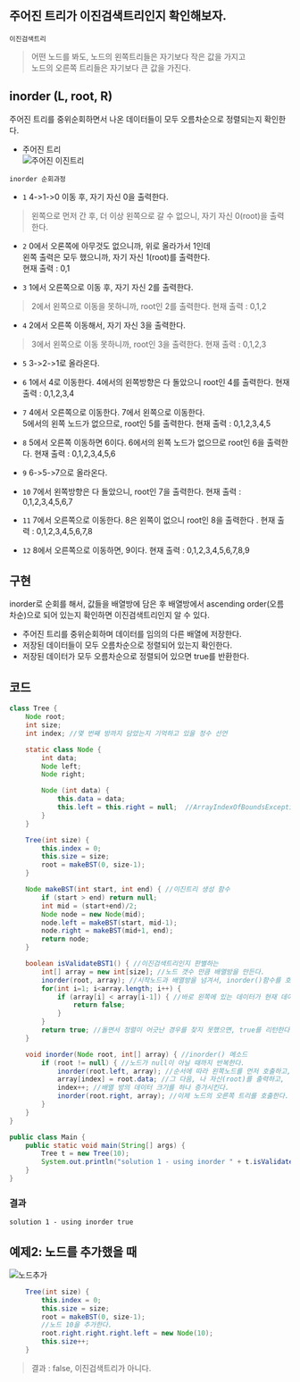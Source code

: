 ## 주어진 트리가 이진검색트리인지 확인해보자.
`이진검색트리` <br>
> 어떤 노드를 봐도, 노드의 왼쪽트리들은 자기보다 작은 값을 가지고 <br> 노드의 오른쪽 트리들은 자기보다 큰 값을 가진다.

## inorder (L, root, R)
주어진 트리를 중위순회하면서 나온 데이터들이 모두 오름차순으로 정렬되는지 확인한다. <br>

+ 주어진 트리 <br>
![주어진 이진트리](https://user-images.githubusercontent.com/57389368/189056804-dbeb599b-49db-4bd8-8a7b-6d8740ddaefe.JPG) <br>

`inorder 순회과정` <br>
+ `1` 4->1->0 이동 후, 자기 자신 0을 출력한다.
> 왼쪽으로 먼저 간 후, 더 이상 왼쪽으로 갈 수 없으니, 자기 자신 0(root)을 출력한다.

+ `2` 0에서 오론쪽에 아무것도 없으니까, 위로 올라가서 1인데 <br> 왼쪽 출력은 모두 했으니까, 자기 자신 1(root)를 출력한다.  <br> 현재 출력 : 0,1

+ `3` 1에서 오른쪽으로 이동 후, 자기 자신 2를 출력한다.
> 2에서 왼쪽으로 이동을 못하니까, root인 2를 출력한다. 현재 출력 : 0,1,2

+ `4` 2에서 오른쪽 이동해서, 자기 자신 3을 출력한다.
> 3에서 왼쪽으로 이동 못하니까, root인 3을 출력한다.  현재 출력 : 0,1,2,3

+ `5` 3->2->1로 올라온다.

+ `6` 1에서 4로 이동한다. 4에서의 왼쪽방향은 다 돌았으니 root인 4를 출력한다. 현재 출력 : 0,1,2,3,4

+ `7` 4에서 오른쪽으로 이동한다. 7에서 왼쪽으로 이동한다. <br> 5에서의 왼쪽 노드가 없으므로, root인 5를 출력한다. 현재 출력 : 0,1,2,3,4,5

+ `8` 5에서 오른쪽 이동하면 6이다. 6에서의 왼쪽 노드가 없으므로 root인 6을 출력한다. 현재 출력 : 0,1,2,3,4,5,6

+ `9` 6->5->7으로 올라온다.

+ `10` 7에서 왼쪽방향은 다 돌았으니, root인 7을 출력한다.  현재 출력 : 0,1,2,3,4,5,6,7

+ `11` 7에서 오른쪽으로 이동한다. 8은 왼쪽이 없으니 root인 8을 출력한다 . 현재 출력 : 0,1,2,3,4,5,6,7,8

+ `12` 8에서 오른쪽으로 이동하면, 9이다.  현재 출력 : 0,1,2,3,4,5,6,7,8,9

## 구현
inorder로 순회를 해서, 값들을 배열방에 담은 후 배열방에서 ascending order(오름차순)으로 되어 있는지 확인하면 이진검색트리인지 알 수 있다. <br>
+ 주어진 트리를 중위순회하며 데이터를 임의의 다른 배열에 저장한다.
+ 저장된 데이터들이 모두 오름차순으로 정렬되어 있는지 확인한다.
+ 저장된 데이터가 모두 오름차순으로 정렬되어 있으면 true를 반환한다.

## 코드
```java
class Tree {
    Node root;
    int size;
    int index; //몇 번째 방까지 담았는지 기억하고 있을 정수 선언

    static class Node {
        int data;
        Node left;
        Node right;

        Node (int data) {
            this.data = data;
            this.left = this.right = null;  //ArrayIndexOfBoundsException 방지, 배열 크기를 넘겼을 때 오류 해결
        }
    }

    Tree(int size) {
        this.index = 0;
        this.size = size;
        root = makeBST(0, size-1); 
    }

    Node makeBST(int start, int end) { //이진트리 생성 함수
        if (start > end) return null;
        int mid = (start+end)/2;
        Node node = new Node(mid);
        node.left = makeBST(start, mid-1);
        node.right = makeBST(mid+1, end);
        return node;
    }

    boolean isValidateBST1() { //이진검색트리인지 판별하는 
        int[] array = new int[size]; //노드 갯수 만큼 배열방을 만든다.
        inorder(root, array); //시작노드과 배열방을 넘겨서, inorder()함수를 호출한다.
        for(int i=1; i<array.length; i++) { 
            if (array[i] < array[i-1]) { //바로 왼쪽에 있는 데이터가 현재 데이터보다 크면, false를 리턴한다.
                return false;
            }
        }
        return true; //돌면서 정렬이 어긋난 경우를 찾지 못했으면, true를 리턴한다.
    }

    void inorder(Node root, int[] array) { //inorder() 메소드
        if (root != null) { //노드가 null이 아닐 때까지 반복한다.
            inorder(root.left, array); //순서에 따라 왼쪽노드를 먼저 호출하고,
            array[index] = root.data; //그 다음, 나 자신(root)를 출력하고,
            index++; //배열 방의 데이터 크기를 하나 증가시킨다.
            inorder(root.right, array); //이제 노드의 오른쪽 트리를 호출한다.
        }
    }
}

public class Main {
    public static void main(String[] args) {
        Tree t = new Tree(10);
        System.out.println("solution 1 - using inorder " + t.isValidateBST1());
    }
}
```

### 결과
`solution 1 - using inorder true`

## 예제2: 노드를 추가했을 때
![노드추가](https://user-images.githubusercontent.com/57389368/189066775-6882e98f-d692-4f4c-adad-36f10ab184bd.JPG) <br>

```java
    Tree(int size) {
        this.index = 0;
        this.size = size;
        root = makeBST(0, size-1);
        //노드 10을 추가한다.
        root.right.right.right.left = new Node(10);
        this.size++;
    }
```

> 결과 : false, 이진검색트리가 아니다.
